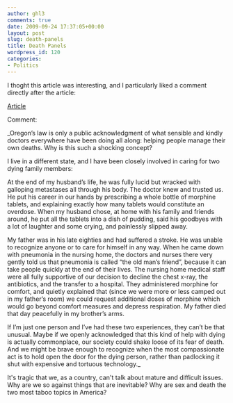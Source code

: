 ```yaml
---
author: ghl3
comments: true
date: 2009-09-24 17:37:05+00:00
layout: post
slug: death-panels
title: Death Panels
wordpress_id: 120
categories:
- Politics
---
```


I thoght this article was interesting, and I particularly liked a comment directly after the article:

[Article](http://egan.blogs.nytimes.com/2009/09/23/the-way-we-die-now/)

Comment:

_Oregon’s law is only a public acknowledgment of what sensible and kindly doctors everywhere have been doing all along: helping people manage their own deaths. Why is this such a shocking concept?

I live in a different state, and I have been closely involved in caring for two dying family members:

At the end of my husband’s life, he was fully lucid but wracked with galloping metastases all through his body. The doctor knew and trusted us. He put his career in our hands by prescribing a whole bottle of morphine tablets, and explaining exactly how many tablets would constitute an overdose. When my husband chose, at home with his family and friends around, he put all the tablets into a dish of pudding, said his goodbyes with a lot of laughter and some crying, and painlessly slipped away.

My father was in his late eighties and had suffered a stroke. He was unable to recognize anyone or to care for himself in any way. When he came down with pneumonia in the nursing home, the doctors and nurses there very gently told us that pneumonia is called “the old man’s friend”, because it can take people quickly at the end of their lives. The nursing home medical staff were all fully supportive of our decision to decline the chest x-ray, the antibiotics, and the transfer to a hospital. They administered morphine for comfort, and quietly explained that (since we were more or less camped out in my father’s room) we could request additional doses of morphine which would go beyond comfort measures and depress respiration. My father died that day peacefully in my brother’s arms.

If I’m just one person and I’ve had these two experiences, they can’t be that unusual. Maybe if we openly acknowledged that this kind of help with dying is actually commonplace, our society could shake loose of its fear of death. And we might be brave enough to recognize when the most compassionate act is to hold open the door for the dying person, rather than padlocking it shut with expensive and tortuous technology._


It's tragic that we, as a country, can't talk about mature and difficult issues.  Why are we so against things that are inevitable?  Why are sex and death the two most taboo topics in America?
